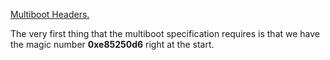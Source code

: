 [Multiboot Headers.](https://intermezzos.github.io/book/first-edition/multiboot-headers.html)

The very first thing that the multiboot specification requires is that we have the magic number <b>0xe85250d6</b> right at the start.
